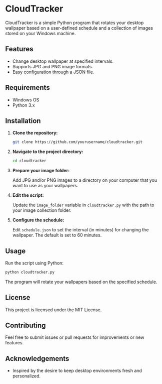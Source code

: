 # CloudTracker

CloudTracker is a simple Python program that rotates your desktop wallpaper based on a user-defined schedule and a collection of images stored on your Windows machine.

## Features

- Change desktop wallpaper at specified intervals.
- Supports JPG and PNG image formats.
- Easy configuration through a JSON file.

## Requirements

- Windows OS
- Python 3.x

## Installation

1. **Clone the repository:**

   ```bash
   git clone https://github.com/yourusername/cloudtracker.git
   ```

2. **Navigate to the project directory:**

   ```bash
   cd cloudtracker
   ```

3. **Prepare your image folder:**

   Add JPG and/or PNG images to a directory on your computer that you want to use as your wallpapers.

4. **Edit the script:**

   Update the `image_folder` variable in `cloudtracker.py` with the path to your image collection folder.

5. **Configure the schedule:**

   Edit `schedule.json` to set the interval (in minutes) for changing the wallpaper. The default is set to 60 minutes.

## Usage

Run the script using Python:

```bash
python cloudtracker.py
```

The program will rotate your wallpapers based on the specified schedule.

## License

This project is licensed under the MIT License.

## Contributing

Feel free to submit issues or pull requests for improvements or new features.

## Acknowledgements

- Inspired by the desire to keep desktop environments fresh and personalized.